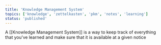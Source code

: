 ```yaml
---
title: 'Knowledge Management System'
topics: ['knowledge', 'zettelkasten', 'pkm', 'notes', 'learning']
status: 'published'
---
```


A [[Knowledge Management System]] is a way to keep track of everything that you've learned and make sure that it is available at a given notice